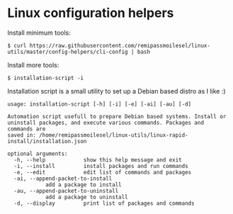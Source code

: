 # Linux configuration helpers

Install minimum tools:

	$ curl https://raw.githubusercontent.com/remipassmoilesel/linux-utils/master/config-helpers/cli-config | bash

Install more tools:
	
	$ installation-script -i

Installation script is a small utility to set up a Debian based distro as I like :)

	usage: installation-script [-h] [-i] [-e] [-ai] [-au] [-d]

	Automation script usefull to prepare Debian based systems. Install or
	uninstall packages, and execute various commands. Packages and commands are
	saved in: /home/remipassmoilesel/linux-utils/linux-rapid-
	install/installation.json

	optional arguments:
	  -h, --help            show this help message and exit
	  -i, --install         install packages and run commands
	  -e, --edit            edit list of commands and packages
	  -ai, --append-packet-to-install
				add a package to install
	  -au, --append-packet-to-uninstall
				add a package to uninstall
	  -d, --display         print list of packages and commands
